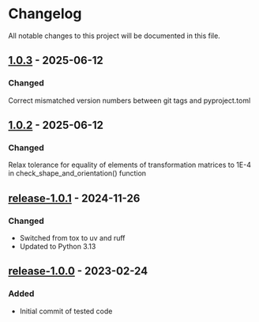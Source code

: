 # Changelog

All notable changes to this project will be documented in this file.

## [1.0.3](https://github.com/SWastling/niioverlay/tree/1.0.3) - 2025-06-12

### Changed
Correct mismatched version numbers between git tags and pyproject.toml

## [1.0.2](https://github.com/SWastling/niioverlay/tree/1.0.2) - 2025-06-12

### Changed
Relax tolerance for equality of elements of transformation matrices to 1E-4 in check_shape_and_orientation() function

## [release-1.0.1](https://github.com/SWastling/niioverlay/tree/release-1.0.1) - 2024-11-26

### Changed

- Switched from tox to uv and ruff 
- Updated to Python 3.13

## [release-1.0.0](https://github.com/SWastling/niioverlay/tree/release-1.0.0) - 2023-02-24

### Added

- Initial commit of tested code
